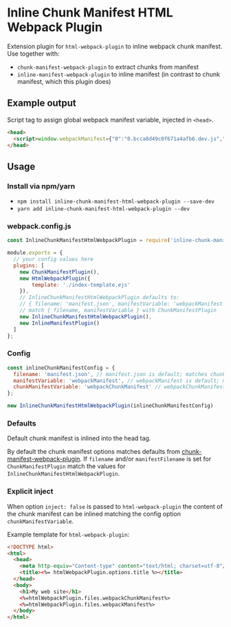 # Inline Chunk Manifest HTML Webpack Plugin
Extension plugin for `html-webpack-plugin` to inline webpack chunk manifest. Use together with:
- `chunk-manifest-webpack-plugin` to extract chunks from manifest
- `inline-manifest-webpack-plugin` to inline manifest (in contrast to chunk manifest, which this plugin does)

## Example output
Script tag to assign global webpack manifest variable, injected in `<head>`.
```html
<head>
  <script>window.webpackManifest={"0":"0.bcca8d49c0f671a4afb6.dev.js","1":"1.6617d1b992b44b0996dc.dev.js"}</script>
</head>
```

## Usage

### Install via npm/yarn
- `npm install inline-chunk-manifest-html-webpack-plugin --save-dev`
- `yarn add inline-chunk-manifest-html-webpack-plugin --dev`

### webpack.config.js
```javascript
const InlineChunkManifestHtmlWebpackPlugin = require('inline-chunk-manifest-html-webpack-plugin');

module.exports = {
  // your config values here
  plugins: [
    new ChunkManifestPlugin(),
    new HtmlWebpackPlugin({
        template: './index-template.ejs'
    }),
    // InlineChunkManifestHtmlWebpackPlugin defaults to:
    // { filename: 'manifest.json', manifestVariable: 'webpackManifest', chunkManifestVariable: 'webpackChunkManifest' }
    // match { filename, manifestVariable } with ChunkManifestPlugin
    new InlineChunkManifestHtmlWebpackPlugin(),
    new InlineManifestPlugin()
  ]
};
```

### Config
```javascript
const inlineChunkManifestConfig = {
  filename: 'manifest.json', // manifest.json is default; matches chunk-manifest-webpack-plugin
  manifestVariable: 'webpackManifest', // webpackManifest is default; matches chunk-manifest-webpack-plugin
  chunkManifestVariable: 'webpackChunkManifest' // webpackChunkManifest is default; use in html-webpack-plugin template
};

new InlineChunkManifestHtmlWebpackPlugin(inlineChunkManifestConfig)
```

### Defaults
Default chunk manifest is inlined into the head tag.

By default the chunk manifest options matches defaults from [chunk-manifest-webpack-plugin](https://github.com/soundcloud/chunk-manifest-webpack-plugin).
If `filename` and/or `manifestFilename` is set for `ChunkManifestPlugin` match the values for `InlineChunkManifestHtmlWebpackPlugin`.

### Explicit inject
When option `inject: false` is passed to `html-webpack-plugin` the content of the chunk manifest can be inlined matching the config option `chunkManifestVariable`.

Example template for `html-webpack-plugin`:
```html
<!DOCTYPE html>
<html>
  <head>
    <meta http-equiv="Content-type" content="text/html; charset=utf-8"/>
    <title><%= htmlWebpackPlugin.options.title %></title>
  </head>
  <body>
    <h1>My web site</h1>
    <%=htmlWebpackPlugin.files.webpackChunkManifest%>
    <%=htmlWebpackPlugin.files.webpackManifest%>
  </body>
</html>
```
